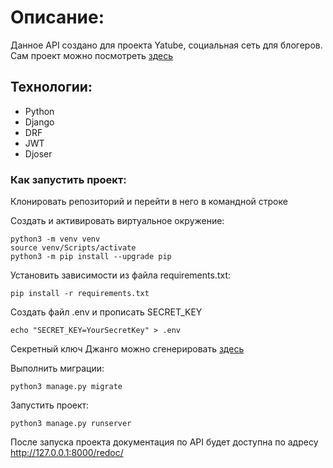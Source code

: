 # Описание:
Данное API создано для проекта Yatube, социальная сеть для блогеров.
Сам проект можно посмотреть [здесь](https://github.com/8Vadim8/hw05_final)

## Технологии:
- Python
- Django
- DRF
- JWT
- Djoser

### Как запустить проект:

Клонировать репозиторий и перейти в него в командной строке


Cоздать и активировать виртуальное окружение:

```
python3 -m venv venv
source venv/Scripts/activate
python3 -m pip install --upgrade pip
```

Установить зависимости из файла requirements.txt:

```
pip install -r requirements.txt
```
Cоздать файл .env и прописать SECRET_KEY
```
echo "SECRET_KEY=YourSecretKey" > .env
```
Секретный ключ Джанго можно сгенерировать [здесь](https://djecrety.ir)

Выполнить миграции:

```
python3 manage.py migrate
```

Запустить проект:

```
python3 manage.py runserver
```
После запуска проекта документация по API будет доступна по адресу  http://127.0.0.1:8000/redoc/
